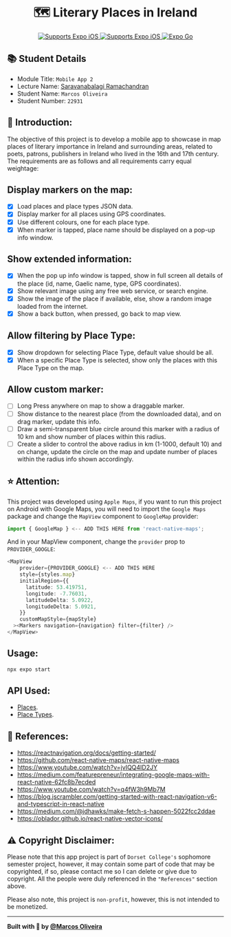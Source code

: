 <p align="center">
  <h1 align="center"> 🗺 Literary Places in Ireland</h1>
</p>

<p align="center">
   <a aria-label="Supports Expo iOS" href="https://img.shields.io/badge/iOS-4630EB.svg?style=flat-square&logo=APPLE&labelColor=999999&logoColor=fff" target="_blank"> <img alt="Supports Expo iOS" src="https://img.shields.io/badge/iOS-4630EB.svg?style=flat-square&logo=APPLE&labelColor=999999&logoColor=fff" />
  </a>
   <a aria-label="Supports Expo Android" href="https://img.shields.io/badge/Android-4630EB.svg?style=flat-square&logo=ANDROID&labelColor=A4C639&logoColor=fff" target="_blank"> <img alt="Supports Expo iOS" src="https://img.shields.io/badge/Android-4630EB.svg?style=flat-square&logo=ANDROID&labelColor=A4C639&logoColor=fff" />
  </a>
  <a aria-label="runs with Expo Go" href="https://docs.expo.dev/" target="_blank">
    <img alt="Expo Go" src="https://img.shields.io/badge/Runs%20with%20Expo%20Go-4630EB.svg?style=flat-square&logo=EXPO&labelColor=f3f3f3&logoColor=000" />
  </a>
</p>

## 📚 Student Details 
- Module Title: `Mobile App 2`
- Lecture Name: [Saravanabalagi Ramachandran](https://github.com/saravanabalagi) 
- Student Name: `Marcos Oliveira`
- Student Number: `22931`

## 📝 Introduction:
The objective of this project is to develop a mobile app to showcase in map places of literary importance in Ireland and surrounding areas, related to poets, patrons, publishers in Ireland who lived in the 16th and 17th century. The requirements are as follows and all requirements carry equal weightage:

## Display markers on the map:
- [x] Load places and place types JSON data.
- [x] Display marker for all places using GPS coordinates.
- [x] Use different colours, one for each place type.
- [x] When marker is tapped, place name should be displayed on a pop-up info window.

## Show extended information:
- [x] When the pop up info window is tapped, show in full screen all details of the place (id, name, Gaelic name, type, GPS coordinates).
- [x] Show relevant image using any free web service, or search engine.
- [x] Show the image of the place if available, else, show a random image loaded from the internet.
- [x] Show a back button, when pressed, go back to map view.

## Allow filtering by Place Type:
- [x] Show dropdown for selecting Place Type, default value should be all.
- [x] When a specific Place Type is selected, show only the places with this Place Type on the map.

## Allow custom marker:
- [ ] Long Press anywhere on map to show a draggable marker.
- [ ] Show distance to the nearest place (from the downloaded data), and on drag marker, update this info.
- [ ] Draw a semi-transparent blue circle around this marker with a radius of 10 km and show number of places within this radius.
- [ ] Create a slider to control the above radius in km (1-1000, default 10) and on change, update the circle on the map and update number of places within the radius info shown accordingly.

## ⭐️ Attention:
This project was developed using `Apple Maps`, if you want to run this project on Android with Google Maps, you will need to
import the `Google Maps` package and change the `MapView` component to `GoogleMap` provider:
```ts
import { GoogleMap } <-- ADD THIS HERE from 'react-native-maps'; 
```
And in your MapView component, change the `provider` prop to `PROVIDER_GOOGLE`:
```ts
<MapView
    provider={PROVIDER_GOOGLE} <-- ADD THIS HERE
    style={styles.map}
    initialRegion={{
      latitude: 53.419751,
      longitude: -7.76031,
      latitudeDelta: 5.0922,
      longitudeDelta: 5.0921,
    }}
    customMapStyle={mapStyle}
  ><Markers navigation={navigation} filter={filter} />
</MapView>
```

## Usage:
```js
npx expo start
```

## API Used:
- [Places](https://gist.githubusercontent.com/saravanabalagi/541a511eb71c366e0bf3eecbee2dab0a/raw/bb1529d2e5b71fd06760cb030d6e15d6d56c34b3/places.json).
- [Place Types](https://gist.githubusercontent.com/saravanabalagi/541a511eb71c366e0bf3eecbee2dab0a/raw/bb1529d2e5b71fd06760cb030d6e15d6d56c34b3/place_types.json).

## 🤝 References:
- https://reactnavigation.org/docs/getting-started/
- https://github.com/react-native-maps/react-native-maps
- https://www.youtube.com/watch?v=jvIQQ4ID2JY
- https://medium.com/featurepreneur/integrating-google-maps-with-react-native-62fc8b7ecded
- https://www.youtube.com/watch?v=q4fW3h9Mb7M
- https://blog.jscrambler.com/getting-started-with-react-navigation-v6-and-typescript-in-react-native
- https://medium.com/@jdhawks/make-fetch-s-happen-5022fcc2ddae
- https://oblador.github.io/react-native-vector-icons/


## ⚠️ Copyright Disclaimer:
Please note that this app project is part of `Dorset College's` sophomore semester project, however, it may contain some part of code that may be copyrighted, if so, please contact me so I can delete or give due to copyright. All the people were duly referenced in the `"References"` section above.

Please also note, this project is `non-profit`, however, this is not intended to be monetized.

---

<strong>Built with 💙 by [@Marcos Oliveira](https://www.linkedin.com/in/pgmarcosoliveira/)</strong>